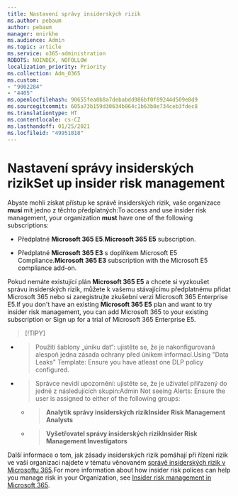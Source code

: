 ```yaml
---
title: Nastavení správy insiderských rizik
ms.author: pebaum
author: pebaum
manager: mnirkhe
ms.audience: Admin
ms.topic: article
ms.service: o365-administration
ROBOTS: NOINDEX, NOFOLLOW
localization_priority: Priority
ms.collection: Adm_O365
ms.custom:
- "9002284"
- "4405"
ms.openlocfilehash: 90655fea0b8a7debabdd986bf0f89244d509e8d9
ms.sourcegitcommit: 605a73b159d30634b064c1b63b0e734ceb3fdec8
ms.translationtype: HT
ms.contentlocale: cs-CZ
ms.lasthandoff: 01/25/2021
ms.locfileid: "49951818"
---
```

# <a name="set-up-insider-risk-management"></a><span data-ttu-id="f1026-102">Nastavení správy insiderských rizik</span><span class="sxs-lookup"><span data-stu-id="f1026-102">Set up insider risk management</span></span>

<span data-ttu-id="f1026-103">Abyste mohli získat přístup ke správě insiderských rizik, vaše organizace **musí** mít jedno z těchto předplatných:</span><span class="sxs-lookup"><span data-stu-id="f1026-103">To access and use insider risk management, your organization **must** have one of the following subscriptions:</span></span>

- <span data-ttu-id="f1026-104">Předplatné **Microsoft 365 E5**.</span><span class="sxs-lookup"><span data-stu-id="f1026-104">**Microsoft 365 E5** subscription.</span></span>

- <span data-ttu-id="f1026-105">Předplatné **Microsoft 365 E3** s doplňkem Microsoft E5 Compliance.</span><span class="sxs-lookup"><span data-stu-id="f1026-105">**Microsoft 365 E3** subscription with the Microsoft E5 compliance add-on.</span></span>

<span data-ttu-id="f1026-106">Pokud nemáte existující plán **Microsoft 365 E5** a chcete si vyzkoušet správu insiderských rizik, můžete k vašemu stávajícímu předplatnému přidat Microsoft 365 nebo si zaregistrujte zkušební verzi Microsoft 365 Enterprise E5.</span><span class="sxs-lookup"><span data-stu-id="f1026-106">If you don't have an existing **Microsoft 365 E5** plan and want to try insider risk management, you can add Microsoft 365 to your existing subscription or Sign up for a trial of Microsoft 365 Enterprise E5.</span></span>

> [!TIPY]
- > <span data-ttu-id="f1026-108">Použití šablony „úniku dat“: ujistěte se, že je nakonfigurovaná alespoň jedna zásada ochrany před únikem informací.</span><span class="sxs-lookup"><span data-stu-id="f1026-108">Using "Data Leaks" Template: Ensure you have atleast one DLP policy configured.</span></span>
- > <span data-ttu-id="f1026-109">Správce nevidí upozornění: ujistěte se, že je uživatel přiřazený do jedné z následujících skupin:</span><span class="sxs-lookup"><span data-stu-id="f1026-109">Admin Not seeing Alerts: Ensure the user is assigned to either of the following groups:</span></span>
    - ><span data-ttu-id="f1026-110">**Analytik správy insiderských rizik**</span><span class="sxs-lookup"><span data-stu-id="f1026-110">**Insider Risk Management Analysts**</span></span>
    - ><span data-ttu-id="f1026-111">**Vyšetřovatel správy insiderských rizik**</span><span class="sxs-lookup"><span data-stu-id="f1026-111">**Insider Risk Management Investigators**</span></span>

<span data-ttu-id="f1026-112">Další informace o tom, jak zásady insiderských rizik pomáhají při řízení rizik ve vaší organizaci najdete v tématu věnovaném [správě insiderských rizik v Microsoftu 365](https://go.microsoft.com/fwlink/?linkid=2123907).</span><span class="sxs-lookup"><span data-stu-id="f1026-112">For more information about how insider risk polices can help you manage risk in your Organization, see [Insider risk management in Microsoft 365](https://go.microsoft.com/fwlink/?linkid=2123907).</span></span>
